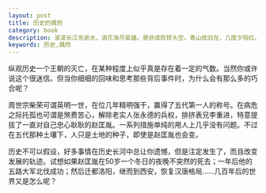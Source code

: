 ```yaml
---
layout: post
title: 历史的偶然
category: book
description: 滚滚长江东逝水，浪花淘尽英雄。是非成败转头空。青山依旧在，几度夕阳红。白发渔樵江渚上，惯看秋月春风。一壶浊酒喜相逢。古今多少事，都付笑谈中。
keywords: 历史,偶然
---
```


纵观历史一个王朝的灭亡，在某种程度上似乎真是存在着一定的气数。当然你或许说这个很迷信。但当你细细的回味和思考那些背后事件时，为什么会有那么多的巧合呢？

周世宗柴荣可谓英明一世，在位几年精明强干，赢得了五代第一人的称号。在病危之际托孤也可谓是煞费苦心，解除老实人张永德的兵权，排挤表兄李重进，特意提拔了一直对自己忠心耿耿的赵匡胤。一系列措施单纯的用人上几乎没有问题。不过在五代那种土壤下，人只是土地的种子，即使是赵匡胤也会变。

历史不可以假设，好多事情在历史长河中总让你遗憾，但是注定发生了，而且改变发展的轨迹。试想如果赵匡胤在50岁一个冬日的夜晚不突然的死去；一年后他的五路大军北伐成功；然后迁都洛阳，继而到西安，恢复汉唐格局……几百年后的世界又是怎么呢？

